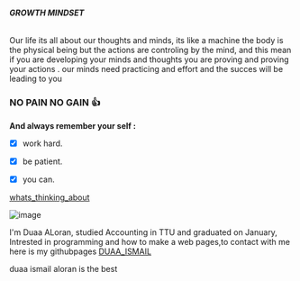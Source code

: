  ###### **GROWTH MINDSET**




Our life its all about our thoughts and minds, its like a machine the body is the physical being but the actions are controling by the mind, and this mean if you are developing your minds and thoughts you are proving and proving your actions .
our minds need practicing and effort and the succes will be leading to you



### NO PAIN NO GAIN  :+1:

**And always remember your self :**
- [x] work hard.
- [x] be patient. 
- [x] you can.


[whats_thinking_about](https://mawdoo3.com/%D9%85%D8%A7_%D9%87%D9%88_%D8%A7%D9%84%D8%AA%D9%81%D9%83%D9%8A%D8%B1_%D8%9F)

![image](https://modo3.com/thumbs/fit630x300/8534/1437544796/%D9%85%D8%A7_%D9%87%D9%88_%D8%A7%D9%84%D8%AA%D9%81%D9%83%D9%8A%D8%B1_%D8%9F.jpg)



I'm Duaa ALoran, studied Accounting in TTU and graduated on January, Intrested in programming and how to make a web pages,to contact with me here is my githubpages 
[DUAA_ISMAIL](https://github.com/duaaismail24)


duaa ismail aloran
is the best